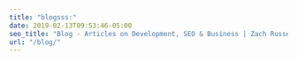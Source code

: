 ```yaml
---
title: "blogsss:"
date: 2019-02-13T09:53:46-05:00
seo_title: "Blog - Articles on Development, SEO & Business | Zach Russell"
url: "/blog/"
---
```

